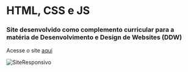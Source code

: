 # HTML, CSS e JS
### Site desenvolvido como complemento curricular para a matéria de Desenvolvimento e Design de Websites (DDW)

Acesse o site [aqui](https://biancalesilva.000webhostapp.com/)

![SiteResponsivo](https://user-images.githubusercontent.com/60801421/83779178-02129700-a662-11ea-94a4-fb6322144df7.jpg)
